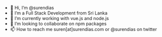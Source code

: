 - 👋 Hi, I’m @surendias
- 👀 I’m a Full Stack Development from Sri Lanka
- 🌱 I’m currently working with vue.js and node.js
- 💞️ I’m looking to collaborate on npm packages
- 📫 How to reach me suren[at]surendias.com or @surendias on twitter

<!---
surendias/surendias is a ✨ special ✨ repository because its `README.md` (this file) appears on your GitHub profile.
You can click the Preview link to take a look at your changes.
--->

